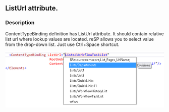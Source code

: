## ListUrl attribute.

### Description
ContentTypeBinding definition has ListUrl attribute. It should contain relative list url where lookup values are located.
reSP allows you to select value from the drop-down list.
Just use Ctrl+Space shortcut.

![ListUrl attribute image](../../../assets/ContentTypeBindingListUrl.png)